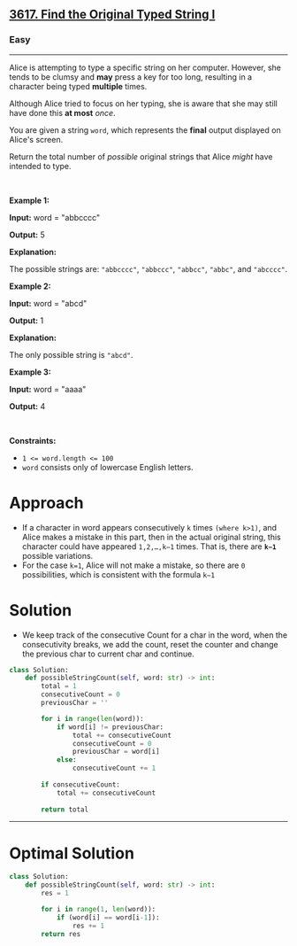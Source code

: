 <h2><a href="https://leetcode.com/problems/find-the-original-typed-string-i">3617. Find the Original Typed String I</a></h2><h3>Easy</h3><hr><p>Alice is attempting to type a specific string on her computer. However, she tends to be clumsy and <strong>may</strong> press a key for too long, resulting in a character being typed <strong>multiple</strong> times.</p>

<p>Although Alice tried to focus on her typing, she is aware that she may still have done this <strong>at most</strong> <em>once</em>.</p>

<p>You are given a string <code>word</code>, which represents the <strong>final</strong> output displayed on Alice&#39;s screen.</p>

<p>Return the total number of <em>possible</em> original strings that Alice <em>might</em> have intended to type.</p>

<p>&nbsp;</p>
<p><strong class="example">Example 1:</strong></p>

<div class="example-block">
<p><strong>Input:</strong> <span class="example-io">word = &quot;abbcccc&quot;</span></p>

<p><strong>Output:</strong> <span class="example-io">5</span></p>

<p><strong>Explanation:</strong></p>

<p>The possible strings are: <code>&quot;abbcccc&quot;</code>, <code>&quot;abbccc&quot;</code>, <code>&quot;abbcc&quot;</code>, <code>&quot;abbc&quot;</code>, and <code>&quot;abcccc&quot;</code>.</p>
</div>

<p><strong class="example">Example 2:</strong></p>

<div class="example-block">
<p><strong>Input:</strong> <span class="example-io">word = &quot;abcd&quot;</span></p>

<p><strong>Output:</strong> <span class="example-io">1</span></p>

<p><strong>Explanation:</strong></p>

<p>The only possible string is <code>&quot;abcd&quot;</code>.</p>
</div>

<p><strong class="example">Example 3:</strong></p>

<div class="example-block">
<p><strong>Input:</strong> <span class="example-io">word = &quot;aaaa&quot;</span></p>

<p><strong>Output:</strong> <span class="example-io">4</span></p>
</div>

<p>&nbsp;</p>
<p><strong>Constraints:</strong></p>

<ul>
	<li><code>1 &lt;= word.length &lt;= 100</code></li>
	<li><code>word</code> consists only of lowercase English letters.</li>
</ul>

# Approach 
* If a character in word appears consecutively `k` times `(where k>1)`, and Alice makes a mistake in this part, then in the actual original string, this character could have appeared `1,2,…,k−1` times. That is, there are **`k−1`** possible variations.
* For the case  `k=1`, Alice will not make a mistake, so there are `0` possibilities, which is consistent with the formula `k−1`

# Solution 
* We keep track of the consecutive Count for a char in the word, when the consecutivity breaks, we add the count, reset the counter and change the previous char to current char and continue. 

```python
class Solution:
    def possibleStringCount(self, word: str) -> int:
        total = 1
        consecutiveCount = 0
        previousChar = ''

        for i in range(len(word)):
            if word[i] != previousChar:
                total += consecutiveCount
                consecutiveCount = 0
                previousChar = word[i]
            else:
                consecutiveCount += 1
        
        if consecutiveCount:
            total += consecutiveCount
            
        return total
```
---
# Optimal Solution 
```python
class Solution:
    def possibleStringCount(self, word: str) -> int:
        res = 1

        for i in range(1, len(word)):
            if (word[i] == word[i-1]):
                res += 1
        return res
```
